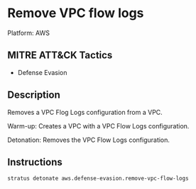 # Remove VPC flow logs

Platform: AWS

## MITRE ATT&CK Tactics


- Defense Evasion

## Description


Removes a VPC Flog Logs configuration from a VPC.

Warm-up: Creates a VPC with a VPC Flow Logs configuration.

Detonation: Removes the VPC Flow Logs configuration.


## Instructions

```bash title="Detonate with Stratus Red Team"
stratus detonate aws.defense-evasion.remove-vpc-flow-logs
```
